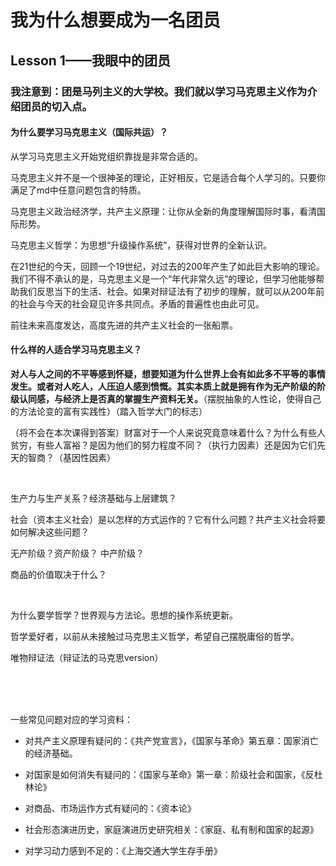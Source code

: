 # 我为什么想要成为一名团员

## Lesson 1——我眼中的团员

### 我注意到：团是马列主义的大学校。我们就以学习马克思主义作为介绍团员的切入点。

#### 为什么要学习马克思主义（国际共运）？

从学习马克思主义开始党组织靠拢是非常合适的。

马克思主义并不是一个很神圣的理论，正好相反，它是适合每个人学习的。只要你满足了md中任意问题包含的特质。

马克思主义政治经济学，共产主义原理：让你从全新的角度理解国际时事，看清国际形势。

马克思主义哲学：为思想“升级操作系统”，获得对世界的全新认识。

在21世纪的今天，回顾一个19世纪，对过去的200年产生了如此巨大影响的理论。我们不得不承认的是，马克思主义是一个“年代非常久远”的理论，但学习他能够帮助我们反思当下的生活、社会。如果对辩证法有了初步的理解，就可以从200年前的社会与今天的社会窥见许多共同点。矛盾的普遍性也由此可见。

前往未来高度发达，高度先进的共产主义社会的一张船票。

#### 什么样的人适合学习马克思主义？

**对人与人之间的不平等感到怀疑，想要知道为什么世界上会有如此多不平等的事情发生。或者对人吃人，人压迫人感到愤慨。其实本质上就是拥有作为无产阶级的阶级认同感，与经济上是否真的掌握生产资料无关。**（摆脱抽象的人性论，使得自己的方法论变的富有实践性）（踏入哲学大门的标志）

（将不会在本次课得到答案）财富对于一个人来说究竟意味着什么？为什么有些人贫穷，有些人富裕？是因为他们的努力程度不同？（执行力因素）还是因为它们先天的智商？（基因性因素）

<br>

生产力与生产关系？经济基础与上层建筑？

社会（资本主义社会）是以怎样的方式运作的？它有什么问题？共产主义社会将要如何解决这些问题？

无产阶级？资产阶级？      中产阶级？

商品的价值取决于什么？

<br>

为什么要学哲学？世界观与方法论。思想的操作系统更新。

哲学爱好者，以前从未接触过马克思主义哲学，希望自己摆脱庸俗的哲学。

唯物辩证法（辩证法的马克思version）

<br>

<br>

<br>

一些常见问题对应的学习资料：

- 对共产主义原理有疑问的：《共产党宣言》，《国家与革命》第五章：国家消亡的经济基础。

- 对国家是如何消失有疑问的：《国家与革命》第一章：阶级社会和国家，《反杜林论》

- 对商品、市场运作方式有疑问的：《资本论》

- 社会形态演进历史，家庭演进历史研究相关：《家庭、私有制和国家的起源》

- 对学习动力感到不足的：《上海交通大学生存手册》


